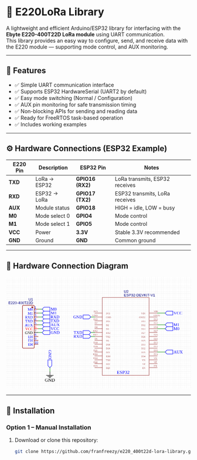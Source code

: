 # 📡 E220LoRa Library

A lightweight and efficient Arduino/ESP32 library for interfacing with the **Ebyte E220-400T22D LoRa module** using UART communication.  
This library provides an easy way to configure, send, and receive data with the E220 module — supporting mode control, and AUX monitoring.

---

## 🚀 Features

- ✅ Simple UART communication interface  
- ✅ Supports ESP32 HardwareSerial (UART2 by default)  
- ✅ Easy mode switching (Normal / Configuration)  
- ✅ AUX pin monitoring for safe transmission timing  
- ✅ Non-blocking APIs for sending and reading data  
- ✅ Ready for FreeRTOS task-based operation  
- ✅ Includes working examples  

---

## ⚙️ Hardware Connections (ESP32 Example)

| E220 Pin | Description | ESP32 Pin | Notes |
|-----------|--------------|------------|-------|
| **TXD** | LoRa → ESP32 | **GPIO16 (RX2)** | LoRa transmits, ESP32 receives |
| **RXD** | ESP32 → LoRa | **GPIO17 (TX2)** | ESP32 transmits, LoRa receives |
| **AUX** | Module status | **GPIO18** | HIGH = idle, LOW = busy |
| **M0** | Mode select 0 | **GPIO4** | Mode control |
| **M1** | Mode select 1 | **GPIO5** | Mode control |
| **VCC** | Power | **3.3V** | Stable 3.3V recommended |
| **GND** | Ground | **GND** | Common ground |

---

## 🔌 Hardware Connection Diagram

<p align="center">
  <img src="./Schematic.png" alt="E220 LoRa ESP32 Schematic" width="600"/>
</p>

---

## 🧩 Installation

### Option 1 – Manual Installation
1. Download or clone this repository:
   ```bash
   git clone https://github.com/franfreezy/e220_400t22d-lora-library.git
